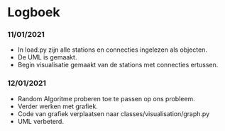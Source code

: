 #  Logboek

### 11/01/2021
- In load.py zijn alle stations en connecties ingelezen als objecten.
- De UML is gemaakt.
- Begin visualisatie gemaakt van de stations met connecties ertussen.

### 12/01/2021
- Random Algoritme proberen toe te passen op ons probleem.
- Verder werken met grafiek. 
- Code van grafiek verplaatsen naar classes/visualisation/graph.py
- UML verbeterd.
